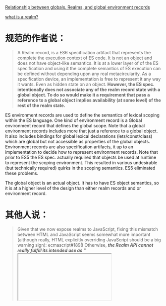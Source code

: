 [Relationship between globals, Realms, and global environment records](https://esdiscuss.org/topic/relationship-between-globals-realms-and-global-environment-records)

[what is a realm?](https://gist.github.com/dherman/7568885)
# 规范的作者说：
> A Realm record, is a ES6 specification artifact that represents the complete the execution context of ES code. It is not an object and does not have object-like semantics. It is at a lower layer of of the ES specification and using it the complete semantics of ES execution can be defined without depending upon any real metacircularity. As a specification device, an implementation is free to represent it any way it wants. Even as hidden state on an object. **However, the ES spec. intentionally does not associate any of the realm record state with a global object. To do so would make it a requirement that pass a reference to a global object implies availability (at some level) of the rest of the realm state.**

ES environment records are used to define the semantics of lexical scoping within the ES language. One kind of environment record is a Global environment record that defines the global scope. Note that a global environment records includes more that just a reference to a global object. It also includes bindings for global lexical declarations (lets/const/class) which are global but not accessible as properties of the global objects. Environment records are also specification artifacts, it up to an implementation to decide how to represent environment records. Note that prior to ES5 the ES spec. actually required that objects be used at runtime to represent the scoping environment. This resulted in various undesirable (but technically required) quirks in the scoping semantics. ES5 eliminated these problems.

The global object is an actual object. It has to have ES object semantics, so it is at a higher level of the design than either realm records and or environment record.

# 其他人说：
> Given that we now expose realms to JavaScript, fixing this mismatch between HTML and JavaScript seems somewhat more important (although really, HTML explicitly overriding JavaScript should be a big warning sign): ecmascript#1898 Otherwise, ***the Realm API cannot really fulfill its intended use as "<iframe> without DOM".***

要对realm有一个真正的理解，必须先区分开realm的界限，即如何确定两个realm不一致？
似乎，realm是为了与global enviroment record中的global object区分开的。

规范中realm与realm的交集：在9.2 table27中 'Internal Slots of ECMAScript Function Objects'有：
[[Realm]] Realm Record 
The realm in which the function was created and which provides any intrinsic objects that are accessed when evaluating the function.
就是说函数有一个内部属性Realm，为函数执行时提供可访问的内部对象。(这么说起来似乎是对global object的抽象，因为global object一定是一个es中的对象类型)

在 9.2.1.2 OrdinaryCallBindThis ( F, calleeContext, thisArgument ) 中对于函数中this的规则设定时也提到了对Reaml的应用：
```
When the abstract operation OrdinaryCallBindThis is called with function object F, execution context calleeContext, and ECMAScript value thisArgument, the following steps are taken:

Let thisMode be F.[[ThisMode]].
If thisMode is lexical, return NormalCompletion(undefined).
Let calleeRealm be F.[[Realm]].
Let localEnv be the LexicalEnvironment of calleeContext.
If thisMode is strict, let thisValue be thisArgument.
Else,
If thisArgument is undefined or null, then
Let globalEnv be calleeRealm.[[GlobalEnv]].
Let globalEnvRec be globalEnv's EnvironmentRecord.
Assert: globalEnvRec is a global Environment Record.
Let thisValue be globalEnvRec.[[GlobalThisValue]].
Else,
Let thisValue be ! ToObject(thisArgument).
NOTE: ToObject produces wrapper objects using calleeRealm.
Let envRec be localEnv's EnvironmentRecord.
Assert: envRec is a function Environment Record.
Assert: The next step never returns an abrupt completion because envRec.[[ThisBindingStatus]] is not "initialized".
Return envRec.BindThisValue(thisValue).
```
其中很明显，从函数F的内部属性[[Reaml]]上读取全局对象，依赖关系如下：
F 
	--> calleeRealm = F[[Reaml]] 
		--> globalEnv = calleeRealm.[[GlobalEnv]] 
			--> globalEnvRec = globalEnv's EnvironmentRecord
				--> thisValue = globalEnvRec.[[GlobalThisValue]]

可以推测，在其它地方引用 全局对象 时，也是通过这样的步骤来获取的。因为Realm是execution context的一个属性，所以的运行时代码都会以此路径获取全局对象。
是不是提供了一种跨作用域链获取全局环境的方法？

> Before it is evaluated, all ECMAScript code must be associated with a realm. Conceptually, a realm consists of a set of intrinsic objects, an ECMAScript global environment, all of the ECMAScript code that is loaded within the scope of that global environment, and other associated state and resources.

